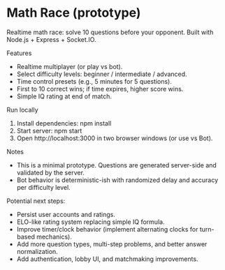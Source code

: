 # Math Race (prototype)

Realtime math race: solve 10 questions before your opponent. Built with Node.js + Express + Socket.IO.

Features
- Realtime multiplayer (or play vs bot).
- Select difficulty levels: beginner / intermediate / advanced.
- Time control presets (e.g., 5 minutes for 5 questions).
- First to 10 correct wins; if time expires, higher score wins.
- Simple IQ rating at end of match.

Run locally
1. Install dependencies:
   npm install
2. Start server:
   npm start
3. Open http://localhost:3000 in two browser windows (or use vs Bot).

Notes
- This is a minimal prototype. Questions are generated server-side and validated by the server.
- Bot behavior is deterministic-ish with randomized delay and accuracy per difficulty level.

Potential next steps:
- Persist user accounts and ratings.
- ELO-like rating system replacing simple IQ formula.
- Improve timer/clock behavior (implement alternating clocks for turn-based mechanics).
- Add more question types, multi-step problems, and better answer normalization.
- Add authentication, lobby UI, and matchmaking improvements.